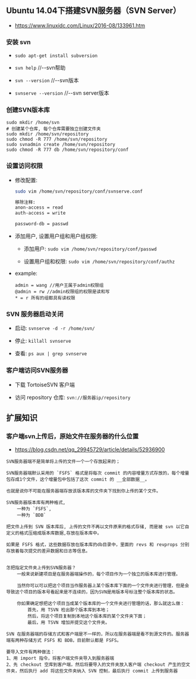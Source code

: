 ## Ubuntu 14.04下搭建SVN服务器（SVN Server）
* https://www.linuxidc.com/Linux/2016-08/133961.htm

### 安装 svn
* `sudo apt-get install subversion`

* `svn help`            //--svn帮助
* `svn --version`       //--svn版本
* `svnserve --version`  //--svn server版本


### 创建SVN版本库
```shell
sudo mkdir /home/svn
# 创建某个仓库, 每个仓库需要独立创建文件夹
sudo mkdir /home/svn/repository
sudo chmod -R 777 /home/svn/repository
sudo svnadmin create /home/svn/repository
sudo chmod -R 777 db /home/svn/repository/conf
```


### 设置访问权限
* 修改配置:
    ```sh
    sudo vim /home/svn/repository/conf/svnserve.conf

    移除注释:
    anon-access = read
    auth-access = write

    password-db = passwd
    ```

* 添加用户, 设置用户组和用户组权限:
    * 添加用户: `sudo vim /home/svn/repository/conf/passwd `

    * 设置用户组和权限: `sudo vim /home/svn/repository/conf/authz`

* example:
    ```
    admin = wang //用户王属于admin权限组
    @admin = rw //admin权限组的权限是读和写
    * = r 所有的组都具有读权限
    ```


### SVN 服务器启动关闭
* 启动: `svnserve -d -r /home/svn/`

* 停止: `killall svnserve`

* 查看: `ps aux | grep svnserve`


### 客户端访问SVN服务器
* 下载 TortoiseSVN 客户端

* 访问 repository 仓库: `svn://服务器ip/repository`


## 扩展知识

### 客户端svn上传后，原始文件在服务器的什么位置
* https://blog.csdn.net/qq_29945729/article/details/52936900
```
SVN服务器端不是简单将上传的文件一个一个存放起来的；

SVN服务器端默认采用的 `FSFS` 格式是将每次 commit 的内容增量方式存放的，每个增量包存成1个文件，这个增量包中包括了这次 commit 的 __全部数据__。

也就是说你不可能在服务器端存放该版本库的文件夹下找到你上传的某个文件。

SVN服务器版本库有两种格式,
    一种为 `FSFS`,
    一种为 `BDB`

把文件上传到 SVN 版本库后, 上传的文件不再以文件原来的格式存储, 而是被 svn 以它自定义的格式压缩成版本库数据,存放在版本库中。

如果是 FSFS 格式，这些数据存放在版本库的db目录中，里面的 revs 和 revprops 分别存放着每次提交的差异数据和日志等信息。


怎把指定文件夹上传到SVN服务器？
    一般来说新建项目是在服务器端操作的，每个项目作为一个独立的版本库进行管理。
    
    当然你可以可以把这个项目当作服务器上某个版本库下面的一个文件夹进行管理，但是会导致这个项目的版本号看起来是不连续的，因为SVN是用版本号标注整个版本库的状态。

    你如果确定想把这个项目当成某个版本库的一个文件夹进行管理的话，那么就这么做：
        首先，用 TSVN 检出那个版本库到本地；
        然后，将这个项目复制到本地这个版本库的某个文件夹下面；
        最后，用 TSVN 增加并提交这个文件夹。

SVN 在服务器端的存储方式和客户端是不一样的，所以在服务器端是看不到源文件的。服务器端有两种存储方式 FSFS 和 BDB，目前默认都是 FSFS。

要导入文件有两种做法：
1、用 import 指令，将客户端文件夹导入到服务器端
2、先 checkout 空库到客户端，然后将要导入的文件夹放入客户端 checkout 产生的空文件夹，然后执行 add 将这些文件夹纳入 SVN 控制，最后执行 commit 上传到服务器
```
